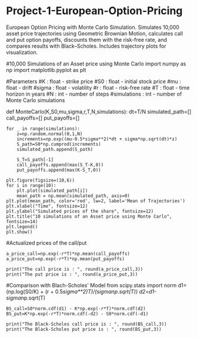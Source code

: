 # Project-1-European-Option-Pricing
European Option Pricing with Monte Carlo Simulation. Simulates 10,000 asset price trajectories using Geometric Brownian Motion, calculates call and put option payoffs, discounts them with the risk-free rate, and compares results with Black–Scholes. Includes trajectory plots for visualization.




#10,000 Simulations of an Asset price using Monte Carlo
import numpy as np 
import matplotlib.pyplot as plt 

#Parameters
#K : float - strike price
#S0 : float - initial stock price
#mu : float - drift
#sigma : float - volatility
#r : float - risk-free rate
#T : float - time horizon in years
#N : int - number of steps
#simulations : int - number of Monte Carlo simulations

def MonteCarlo(K,S0,mu,sigma,r,T,N,simulations):
    dt=T/N
    simulated_path=[]
    call_payoffs=[]
    put_payoffs=[]

    for _ in range(simulations):
        z=np.random.normal(0,1,N)
        increments=np.exp((mu-0.5*sigma**2)*dt + sigma*np.sqrt(dt)*z)
        S_path=S0*np.cumprod(increments)
        simulated_path.append(S_path)
    
        S_T=S_path[-1]
        call_payoffs.append(max(S_T-K,0))
        put_payoffs.append(max(K-S_T,0))

    plt.figure(figsize=(10,6))
    for i in range(10):
        plt.plot(simulated_path[i])
        mean_path = np.mean(simulated_path, axis=0)
    plt.plot(mean_path, color='red', lw=2, label='Mean of Trajectories')
    plt.xlabel("Time", fontsize=12)
    plt.ylabel("Simulated prices of the share", fontsize=12)
    plt.title("10 simulations of an Asset price using Monte Carlo", fontsize=14)
    plt.legend()
    plt.show()    
        
        
#Actualized prices of the call/put

    a_price_call=np.exp(-r*T)*np.mean(call_payoffs)
    a_price_put=np.exp(-r*T)*np.mean(put_payoffs)

    print("The call price is : ", round(a_price_call,3))
    print("The put price is : ", round(a_price_put,3))
    
#Comparison with Blach-Scholes' Model
    from scipy.stats import norm
    d1=(np.log(S0/K) + (r + 0.5*sigma**2)*T)/(sigma*np.sqrt(T))
    d2=d1-sigma*np.sqrt(T)

    BS_call=S0*norm.cdf(d1) - K*np.exp(-r*T)*norm.cdf(d2)
    BS_put=K*np.exp(-r*T)*norm.cdf(-d2) - S0*norm.cdf(-d1)

    print("The Black-Scholes call price is : ", round(BS_call,3))
    print("The Black-Scholes put price is : ", round(BS_put,3))
